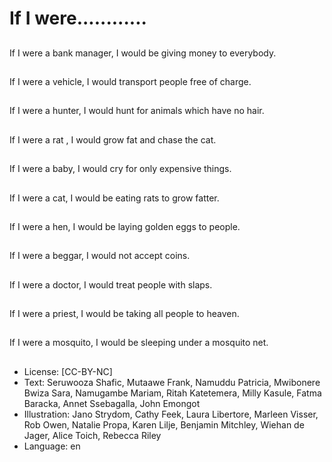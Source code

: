 # If I were............

##
If I were a bank manager, I
would be giving money to
everybody.

##
If I were a vehicle, I would
transport people free of charge.

##
If I were a hunter, I would hunt for animals which have no hair.

##
If I were a rat , I would grow fat
and chase the cat.

##
If I were a baby, I would cry for
only expensive things.

##
If I were a cat, I would be eating rats to grow fatter.

##
If I were a hen, I would be laying
golden eggs to people.

##
If I were a beggar, I would not
accept coins.

##
If I were a doctor, I would treat
people with slaps.

##
If I were a priest, I would be taking all people to heaven.

##
If I were a mosquito, I would be sleeping under a mosquito net.

##
* License: [CC-BY-NC]
* Text: Seruwooza Shafic, Mutaawe Frank, Namuddu Patricia, Mwibonere Bwiza Sara, Namugambe Mariam, Ritah Katetemera, Milly Kasule, Fatma Baracka, Annet Ssebagalla, John Emongot
* Illustration: Jano Strydom, Cathy Feek, Laura Libertore, Marleen Visser, Rob Owen, Natalie Propa, Karen Lilje, Benjamin Mitchley, Wiehan de Jager, Alice Toich, Rebecca Riley
* Language: en
